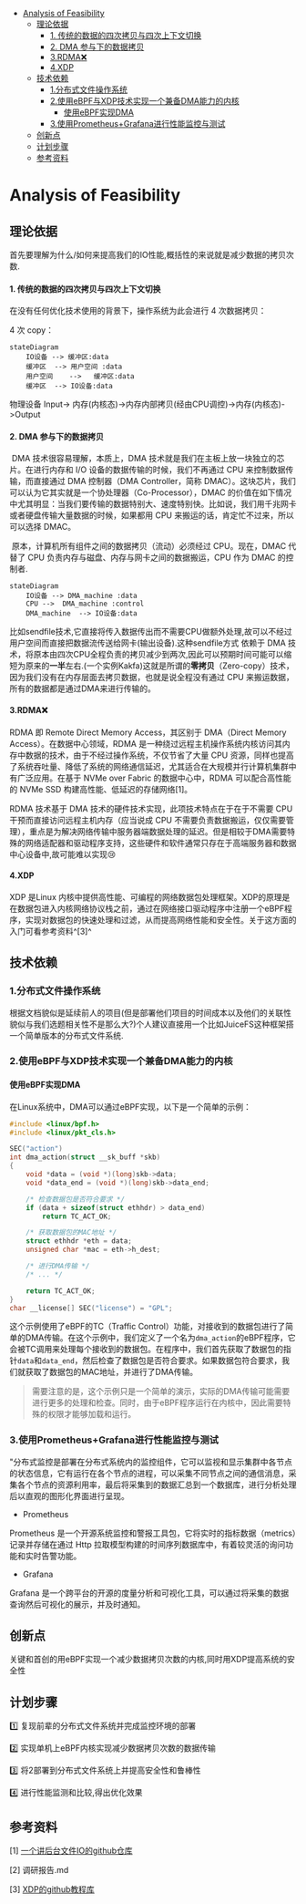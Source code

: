- [Analysis of Feasibility](#analysis-of-feasibility)
  - [理论依据](#理论依据)
      - [1. 传统的数据的四次拷贝与四次上下文切换](#1-传统的数据的四次拷贝与四次上下文切换)
      - [2. DMA 参与下的数据拷贝](#2-dma-参与下的数据拷贝)
      - [3.RDMA:x:](#3rdmax)
      - [4.XDP](#4xdp)
  - [技术依赖](#技术依赖)
    - [1.分布式文件操作系统](#1分布式文件操作系统)
    - [2.使用eBPF与XDP技术实现一个兼备DMA能力的内核](#2使用ebpf与xdp技术实现一个兼备dma能力的内核)
      - [使用eBPF实现DMA](#使用ebpf实现dma)
    - [3.使用Prometheus+Grafana进行性能监控与测试](#3使用prometheusgrafana进行性能监控与测试)
  - [创新点​](#创新点)
  - [计划步骤](#计划步骤)
  - [参考资料](#参考资料)

# Analysis of Feasibility

## 理论依据

首先要理解为什么/如何来提高我们的IO性能,概括性的来说就是减少数据的拷贝次数.

####  1. 传统的数据的四次拷贝与四次上下文切换

在没有任何优化技术使用的背景下，操作系统为此会进行 4 次数据拷贝：

4 次 copy：

```mermaid
stateDiagram
    IO设备 --> 缓冲区:data
    缓冲区  --> 用户空间 :data
	用户空间    -->   缓冲区:data
	缓冲区  --> IO设备:data
```

物理设备 Input-> 内存(内核态)->内存内部拷贝(经由CPU调控)->内存(内核态)->Output

#### 2. DMA 参与下的数据拷贝

​    DMA 技术很容易理解，本质上，DMA 技术就是我们在主板上放一块独立的芯片。在进行内存和 I/O 设备的数据传输的时候，我们不再通过 CPU 来控制数据传输，而直接通过 DMA 控制器（DMA Controller，简称 DMAC）。这块芯片，我们可以认为它其实就是一个协处理器（Co-Processor），DMAC 的价值在如下情况中尤其明显：当我们要传输的数据特别大、速度特别快。比如说，我们用千兆网卡或者硬盘传输大量数据的时候，如果都用 CPU 来搬运的话，肯定忙不过来，所以可以选择 DMAC。

​    原本，计算机所有组件之间的数据拷贝（流动）必须经过 CPU。现在，DMAC 代替了 CPU 负责内存与磁盘、内存与网卡之间的数据搬运，CPU 作为 DMAC 的控制者.

```mermaid
stateDiagram
    IO设备 --> DMA_machine :data
    CPU -->  DMA_machine :control
	DMA_machine  --> IO设备:data
```

比如sendfile技术,它直接将传入数据传出而不需要CPU做额外处理,故可以不经过用户空间而直接把数据流传送给网卡(输出设备).这种sendfile方式 依赖于 DMA 技术，将原本由四次CPU全程负责的拷贝减少到两次,因此可以预期时间可能可以缩短为原来的**一半**左右.(一个实例Kakfa)这就是所谓的**零拷贝**（Zero-copy）技术，因为我们没有在内存层面去拷贝数据，也就是说全程没有通过 CPU 来搬运数据，所有的数据都是通过DMA来进行传输的。

#### 3.RDMA:x:

RDMA 即 Remote Direct Memory Access，其区别于 DMA（Direct Memory Access）。在数据中心领域，RDMA 是一种绕过远程主机操作系统内核访问其内存中数据的技术，由于不经过操作系统，不仅节省了大量 CPU 资源，同样也提高了系统吞吐量、降低了系统的网络通信延迟，尤其适合在大规模并行计算机集群中有广泛应用。在基于 NVMe over Fabric 的数据中心中，RDMA 可以配合高性能的 NVMe SSD 构建高性能、低延迟的存储网络[1]。

RDMA 技术基于 DMA 技术的硬件技术实现，此项技术特点在于在于不需要 CPU 干预而直接访问远程主机内存（应当说成 CPU 不需要负责数据搬运，仅仅需要管理），重点是为解决网络传输中服务器端数据处理的延迟。但是相较于DMA需要特殊的网络适配器和驱动程序支持，这些硬件和软件通常只存在于高端服务器和数据中心设备中,故可能难以实现:cry:

#### 4.XDP

XDP 是Linux 内核中提供高性能、可编程的网络数据包处理框架。XDP的原理是在数据包进入内核网络协议栈之前，通过在网络接口驱动程序中注册一个eBPF程序，实现对数据包的快速处理和过滤，从而提高网络性能和安全性。关于这方面的入门可看参考资料^[3]^

## 技术依赖

### 1.分布式文件操作系统

根据文档貌似是延续前人的项目(但是部署他们项目的时间成本以及他们的关联性貌似与我们选题相关性不是那么大?)个人建议直接用一个比如JuiceFS这种框架搭一个简单版本的分布式文件系统.

### 2.使用eBPF与XDP技术实现一个兼备DMA能力的内核

#### 使用eBPF实现DMA

在Linux系统中，DMA可以通过eBPF实现，以下是一个简单的示例：

```c
#include <linux/bpf.h>
#include <linux/pkt_cls.h>

SEC("action")
int dma_action(struct __sk_buff *skb)
{
    void *data = (void *)(long)skb->data;
    void *data_end = (void *)(long)skb->data_end;

    /* 检查数据包是否符合要求 */
    if (data + sizeof(struct ethhdr) > data_end)
        return TC_ACT_OK;

    /* 获取数据包的MAC地址 */
    struct ethhdr *eth = data;
    unsigned char *mac = eth->h_dest;

    /* 进行DMA传输 */
    /* ... */

    return TC_ACT_OK;
}
char __license[] SEC("license") = "GPL";

```

这个示例使用了eBPF的TC（Traffic Control）功能，对接收到的数据包进行了简单的DMA传输。在这个示例中，我们定义了一个名为`dma_action`的eBPF程序，它会被TC调用来处理每个接收到的数据包。在程序中，我们首先获取了数据包的指针`data`和`data_end`，然后检查了数据包是否符合要求。如果数据包符合要求，我们就获取了数据包的MAC地址，并进行了DMA传输。

> 需要注意的是，这个示例只是一个简单的演示，实际的DMA传输可能需要进行更多的处理和检查。同时，由于eBPF程序运行在内核中，因此需要特殊的权限才能够加载和运行。

### 3.使用Prometheus+Grafana进行性能监控与测试

"分布式监控是部署在分布式系统内的监控组件，它可以监视和显示集群中各节点的状态信息，它有运行在各个节点的进程，可以采集不同节点之间的通信消息，采集各个节点的资源利用率，最后将采集到的数据汇总到一个数据库，进行分析处理后以直观的图形化界面进行呈现。

- Prometheus

Prometheus 是一个开源系统监控和警报工具包，它将实时的指标数据（metrics）记录并存储在通过 Http 拉取模型构建的时间序列数据库中，有着较灵活的询问功能和实时告警功能。

- Grafana

Grafana 是一个跨平台的开源的度量分析和可视化工具，可以通过将采集的数据查询然后可视化的展示，并及时通知。

## 创新点​																					
关键和首创的用eBPF实现一个减少数据拷贝次数的内核,同时用XDP提高系统的安全性 

## 计划步骤

:one: 复现前辈的分布式文件系统并完成监控环境的部署 
   
:two: 实现单机上eBPF内核实现减少数据拷贝次数的数据传输
   
:three: 将2部署到分布式文件系统上并提高安全性和鲁棒性

:four: 进行性能监测和比较,得出优化效果

## 参考资料

\[1] [一个讲后台文件IO的github仓库](https://github.com/spongecaptain/SimpleClearFileIO)

\[2] 调研报告.md

\[3] [XDP的github教程库](https://github.com/xdp-project/xdp-tutorial/)

